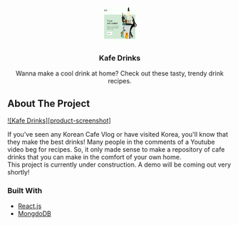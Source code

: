 <div id="top"></div>

<!-- PROJECT LOGO -->
<br />
<div align="center">
  <a href="https://github.com/sammyc/kafe-drinks">
    <img src="./src/images/kafe-project.png" alt="Logo" width="80" height="80">
  </a>

<h3 align="center">Kafe Drinks</h3>

  <p align="center">
    Wanna make a cool drink at home? Check out these tasty, trendy drink recipes.
  </p>
</div>

<!-- ABOUT THE PROJECT -->

## About The Project

[![Kafe Drinks][product-screenshot]](./src/images/kafe-project.png)

If you've seen any Korean Cafe Vlog or have visited Korea, you'll know that they make the best drinks! Many people in the comments of a Youtube video beg for recipes. So, it only made sense to make a repository of cafe drinks that you can make in the comfort of your own home.
<br />
This project is currently under construction. A demo will be coming out very shortly!

### Built With

- [React.js](https://reactjs.org/)
- [MongdoDB](https://www.mongodb.com/)
